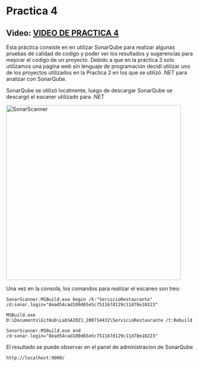 # Practica 4

## Video: <a href="https://www.youtube.com/watch?v=FgQgZcfQjoI">VIDEO DE PRACTICA 4</a>


Esta práctica consiste en en utilizar SonarQube para realizar algunas pruebas de calidad de codigo y poder ver los resultados y sugerencias para mejorar el codigo de un proyecto. Debido a que en la práctica 3 solo utilizamos una página web sin lenguaje de programación decidí utilizar uno de los proyectos utilizados en la Practica 2 en los que se utilizó .NET para analizar con SonarQube.

SonarQube se utilizó localmente, luego de descargar SonarQube se descargó el escaner utilizado para .NET 

<img src="https://snz04pap002files.storage.live.com/y4mNS9VJo_rAFzoRHRImc_tEvn1g3GCAl5wFAf8Kniv-gKFtQPmcWNReKQpD0tRPt5mU2o4LSnClqe9QHDAf1HhYyA8Gtjjm2g_9WzpFG0fR3x0Iq8fx8cq6pHmgf-iZ5MdfvgBhUWBmrTEcqC-4By1z1yvuiWs0X63ydSf0wy2cAZTSxSN5NAE3wW1Aq9XkSBC?width=726&height=827&cropmode=none" alt="SonarScanner" width="470"/>

Una vez en la consola, los comandos para realizar el escaneo son tres:

```
SonarScanner.MSBuild.exe begin /k:"ServicioRestaurante" /d:sonar.login="8ead54cad189d65e5c751167d129c11d78e10223"

MSBuild.exe D:\Documents\GitHub\LabSA2021_200714432\ServicioRestaurante /t:Rebuild

SonarScanner.MSBuild.exe end /d:sonar.login="8ead54cad189d65e5c751167d129c11d78e10223"
```

El resultado se puede observar en el panel de administracion de SonarQube

```
http://localhost:9000/
```
